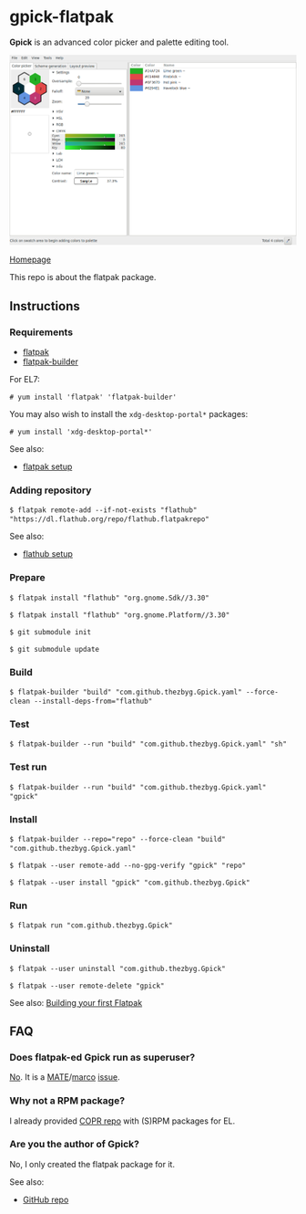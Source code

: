 # gpick-flatpak

**Gpick** is an advanced color picker and palette editing tool.

![gpick-flatpak screenshot](gpick-flatpak.png)

[Homepage](http://www.gpick.org)

This repo is about the flatpak package.

## Instructions

### Requirements

* [flatpak](https://github.com/flatpak/flatpak)
* [flatpak-builder](https://github.com/flatpak/flatpak-builder)

For EL7:

```
# yum install 'flatpak' 'flatpak-builder'
```

You may also wish to install the `xdg-desktop-portal*` packages:

```
# yum install 'xdg-desktop-portal*'
```

See also:

* [flatpak setup](https://flatpak.org/setup)

### Adding repository

```
$ flatpak remote-add --if-not-exists "flathub" "https://dl.flathub.org/repo/flathub.flatpakrepo"
```

See also:

* [flathub setup](http://docs.flatpak.org/en/latest/using-flatpak.html#add-a-remote)

### Prepare

```
$ flatpak install "flathub" "org.gnome.Sdk//3.30"
```

```
$ flatpak install "flathub" "org.gnome.Platform//3.30"
```

```
$ git submodule init
```

```
$ git submodule update
```

### Build

```
$ flatpak-builder "build" "com.github.thezbyg.Gpick.yaml" --force-clean --install-deps-from="flathub"
```

### Test

```
$ flatpak-builder --run "build" "com.github.thezbyg.Gpick.yaml" "sh"
```

### Test run

```
$ flatpak-builder --run "build" "com.github.thezbyg.Gpick.yaml" "gpick"
```

### Install

```
$ flatpak-builder --repo="repo" --force-clean "build" "com.github.thezbyg.Gpick.yaml"
```

```
$ flatpak --user remote-add --no-gpg-verify "gpick" "repo"
```

```
$ flatpak --user install "gpick" "com.github.thezbyg.Gpick"
```

### Run

```
$ flatpak run "com.github.thezbyg.Gpick"
```

### Uninstall

```
$ flatpak --user uninstall "com.github.thezbyg.Gpick"
```

```
$ flatpak --user remote-delete "gpick"
```

See also: [Building your first Flatpak](http://docs.flatpak.org/en/latest/first-build.html)

## FAQ

### Does flatpak-ed Gpick run as superuser?

[No](https://github.com/flatpak/flatpak/issues/1557). It is a [MATE](https://github.com/mate-desktop)/[marco](https://github.com/mate-desktop/marco) [issue](https://github.com/mate-desktop/marco/issues/301).

### Why not a RPM package?

I already provided [COPR repo](https://copr.fedorainfracloud.org/coprs/scx/gpick) with (S)RPM packages for EL.

### Are you the author of Gpick?

No, I only created the flatpak package for it.

See also:

* [GitHub repo](https://github.com/thezbyg/gpick)


